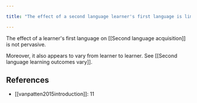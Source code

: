 ```yaml
---

title: "The effect of a second language learner's first language is limited"

---
```


The effect of a learner's first language on [[Second language acquisition]] is not pervasive.

Moreover, it also appears to vary from learner to learner. See [[Second language learning outcomes vary]].

## References

- [[vanpatten2015introduction]]: 11
